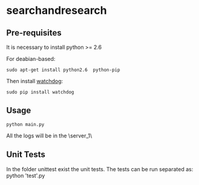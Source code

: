 searchandresearch
=================

Pre-requisites
-----------
It is necessary to install python >= 2.6

For deabian-based:

    sudo apt-get install python2.6  python-pip

Then install [watchdog](https://pypi.python.org/pypi/watchdog):

    sudo pip install watchdog

Usage
-----
    python main.py

All the logs will be in the \server_1\

Unit Tests
----------

In the folder unittest exist the unit tests. The tests can be run separated as:
    python 'test'.py